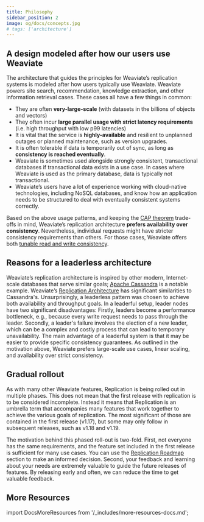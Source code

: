 ```yaml
---
title: Philosophy
sidebar_position: 2
image: og/docs/concepts.jpg
# tags: ['architecture']
---
```



## A design modeled after how our users use Weaviate

The architecture that guides the principles for Weaviate’s replication systems is modeled after how users typically use Weaviate. Weaviate powers site search, recommendation, knowledge extraction, and other information retrieval cases. These cases all have a few things in common:
* They are often **very-large-scale** (with datasets in the billions of objects and vectors)
* They often incur **large parallel usage with strict latency requirements** (i.e. high throughput with low p99 latencies)
* It is vital that the service is **highly-available** and resilient to unplanned outages or planned maintenance, such as version upgrades.
* It is often tolerable if data is temporarily out of sync, as long as **consistency is reached eventually**.
* Weaviate is sometimes used alongside strongly consistent, transactional databases if transactional data exists in a use case. In cases where Weaviate is used as the primary database, data is typically not transactional.
* Weaviate’s users have a lot of experience working with cloud-native technologies, including NoSQL databases, and know how an application needs to be structured to deal with eventually consistent systems correctly.

Based on the above usage patterns, and keeping the [CAP theorem](./index.md#cap-theorem) trade-offs in mind, Weaviate’s replication architecture **prefers availability over consistency**. Nevertheless, individual requests might have stricter consistency requirements than others. For those cases, Weaviate offers both [tunable read and write consistency](./consistency.md).


## Reasons for a leaderless architecture

Weaviate’s replication architecture is inspired by other modern, Internet-scale databases that serve similar goals; [Apache Cassandra](https://cassandra.apache.org/_/index.html) is a notable example. Weaviate’s [Replication Architecture](./cluster-architecture.md) has significant similarities to Cassandra's. Unsurprisingly, a leaderless pattern was chosen to achieve both availability and throughput goals. In a leaderful setup, leader nodes have two significant disadvantages: Firstly, leaders become a performance bottleneck, e.g., because every write request needs to pass through the leader. Secondly, a leader's failure involves the election of a new leader, which can be a complex and costly process that can lead to temporary unavailability. The main advantage of a leaderful system is that it may be easier to provide specific consistency guarantees. As outlined in the motivation above, Weaviate prefers large-scale use cases, linear scaling, and availability over strict consistency.

## Gradual rollout

As with many other Weaviate features, Replication is being rolled out in multiple phases. This does not mean that the first release with replication is to be considered incomplete. Instead it means that Replication is an umbrella term that accompanies many features that work together to achieve the various goals of replication. The most significant of those are contained in the first release (v1.17), but some may only follow in subsequent releases, such as v1.18 and v1.19.

The motivation behind this phased roll-out is two-fold. First, not everyone has the same requirements, and the feature set included in the first release is sufficient for many use cases. You can use the [Replication Roadmap](./index.md#roadmap) section to make an informed decision. Second, your feedback and learning about your needs are extremely valuable to guide the future releases of features. By releasing early and often, we can reduce the time to get valuable feedback.


## More Resources

import DocsMoreResources from '/_includes/more-resources-docs.md';

<DocsMoreResources />
